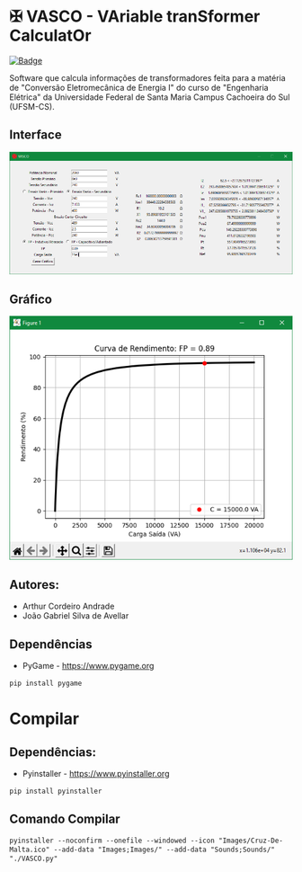# ✠ VASCO - VAriable tranSformer CalculatOr
<a href="LICENSE">![Badge](https://img.shields.io/badge/license-BeerWare-yellow?style=for-the-badge)</a>

Software que calcula informações de transformadores feita para a matéria de "Conversão Eletromecânica de Energia I" do curso de "Engenharia Elétrica" da Universidade Federal de Santa Maria Campus Cachoeira do Sul (UFSM-CS).

## Interface
<img src="./Images/VASCO.png">

## Gráfico
<img src="./Images/Gráfico.png">

## Autores:
- Arthur Cordeiro Andrade
- João Gabriel Silva de Avellar
## Dependências
- PyGame - https://www.pygame.org
```
pip install pygame
```
# Compilar
## Dependências:
- Pyinstaller - https://www.pyinstaller.org
```
pip install pyinstaller
```
## Comando Compilar
```
pyinstaller --noconfirm --onefile --windowed --icon "Images/Cruz-De-Malta.ico" --add-data "Images;Images/" --add-data "Sounds;Sounds/" "./VASCO.py"
```